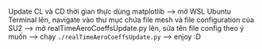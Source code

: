 Update CL và CD thời gian thực dùng matplotlib --> 
mở WSL Ubuntu Terminal lên, navigate vào thư mục chứa file mesh và file configuration của SU2 --> 
mở realTimeAeroCoeffsUpdate.py lên, sửa tên file config theo ý muốn --> 
chạy `./realTimeAeroCoeffsUpdate.py` --> 
enjoy :D
